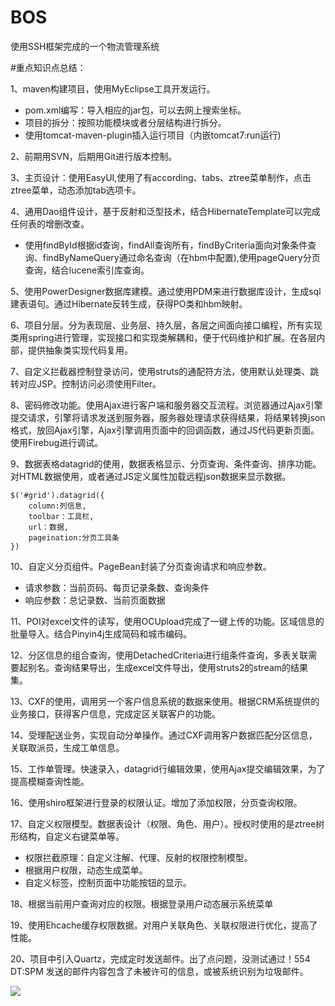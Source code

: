 # BOS
使用SSH框架完成的一个物流管理系统

#重点知识点总结：

1、maven构建项目，使用MyEclipse工具开发运行。

- pom.xml编写：导入相应的jar包，可以去网上搜索坐标。
- 项目的拆分：按照功能模块或者分层结构进行拆分。
- 使用tomcat-maven-plugin插入运行项目（内嵌tomcat7:run运行)

2、前期用SVN，后期用Git进行版本控制。

3、主页设计：使用EasyUI,使用了有according、tabs、ztree菜单制作，点击ztree菜单，动态添加tab选项卡。

4、通用Dao组件设计，基于反射和泛型技术，结合HibernateTemplate可以完成任何表的增删改查。

- 使用findById根据id查询，findAll查询所有，findByCriteria面向对象条件查询、findByNameQuery通过命名查询（在hbm中配置),使用pageQuery分页查询，结合lucene索引库查询。

5、使用PowerDesigner数据库建模。通过使用PDM来进行数据库设计，生成sql建表语句。通过Hibernate反转生成，获得PO类和hbm映射。

6、项目分层。分为表现层、业务层、持久层，各层之间面向接口编程，所有实现类用spring进行管理，实现接口和实现类解耦和，便于代码维护和扩展。在各层内部，提供抽象类实现代码复用。

7、自定义拦截器控制登录访问，使用struts的通配符方法，使用默认处理类、跳转对应JSP。控制访问必须使用Filter。

8、密码修改功能。使用Ajax进行客户端和服务器交互流程。浏览器通过Ajax引擎提交请求，引擎将请求发送到服务器，服务器处理请求获得结果，将结果转换json格式，放回Ajax引擎，Ajax引擎调用页面中的回调函数，通过JS代码更新页面。使用Firebug进行调试。

9、数据表格datagrid的使用，数据表格显示、分页查询、条件查询、排序功能。对HTML数据使用，或者通过JS定义属性加载远程json数据来显示数据。

    $('#grid').datagrid({
    	column:列信息,
    	toolbar：工具栏,
    	url：数据,
    	pageination:分页工具条
    })
    

10、自定义分页组件。PageBean封装了分页查询请求和响应参数。

- 请求参数：当前页码、每页记录条数、查询条件
- 响应参数：总记录数、当前页面数据

11、POI对excel文件的读写，使用OCUpload完成了一键上传的功能。区域信息的批量导入。结合Pinyin4j生成简码和城市编码。

12、分区信息的组合查询，使用DetachedCriteria进行组条件查询，多表关联需要起别名。查询结果导出，生成excel文件导出，使用struts2的stream的结果集。

13、CXF的使用，调用另一个客户信息系统的数据来使用。根据CRM系统提供的业务接口，获得客户信息，完成定区关联客户的功能。


14、受理配送业务，实现自动分单操作。通过CXF调用客户数据匹配分区信息，关联取派员，生成工单信息。

15、工作单管理。快速录入，datagrid行编辑效果，使用Ajax提交编辑效果，为了提高模糊查询性能。

16、使用shiro框架进行登录的权限认证。增加了添加权限，分页查询权限。


17、自定义权限模型。数据表设计（权限、角色、用户）。授权时使用的是ztree树形结构，自定义右键菜单等。

- 权限拦截原理：自定义注解、代理、反射的权限控制模型。
- 根据用户权限，动态生成菜单。
- 自定义标签，控制页面中功能按钮的显示。

18、根据当前用户查询对应的权限。根据登录用户动态展示系统菜单

19、使用Ehcache缓存权限数据。对用户关联角色、关联权限进行优化，提高了性能。

20、项目中引入Quartz，完成定时发送邮件。出了点问题，没测试通过！554 DT:SPM 发送的邮件内容包含了未被许可的信息，或被系统识别为垃圾邮件。


![](http://i.imgur.com/JY61RyC.png)




